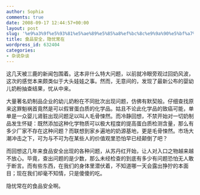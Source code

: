 ```yaml
---
author: Sophia
comments: true
date: 2008-09-17 12:44:57+00:00
layout: post
slug: '%e9%a3%9f%e5%93%81%e5%ae%89%e5%85%a8%ef%bc%8c%e9%9a%90%e5%bf%a7%e5%b8%b8%e5%9c%a8'
title: 食品安全，隐忧常在
wordpress_id: 632404
categories:
- 杂说杂谈
---
```


这几天被三鹿的新闻包围着。这本非什么特大问题，以前就冷眼旁观过回奶风波，这次的感觉本来颇类似于大头娃娃之事。然而，无意间的，发现了最新公布的婴幼儿奶粉抽查结果，忧从中来。

大量著名奶制品企业的幼儿奶粉在不同批次出现问题，仿佛有默契般。仔细查找原来这罪魁祸首竟然是可以假冒蛋白质的化学品。姑且不论此化学品的致癌可能，单单是一众婴儿肾脏出现问题足以叫人毛骨悚然。而冷静回想，不禁开始对一切奶制品发生怀疑：既然添加这种化学物质可以极大程度的提高蛋白质检测含量，那么有多少厂家不存在这种问题？而联想到家乡遍地的奶源基地，更是毛骨悚然。市场大潮冲击之下，可为与不可为在某些人的价值观里恐怕早已经颠倒了吧？

而回想这几年来食品安全出现的各种问题，从苏丹红开始，让人对入口之物越来越不放心。毕竟，查出问题的是少数，那么未经检查的到底有多少有问题恐怕无人敢于断言。而有些东西，在我们的身体里潜伏着，不知道哪一天会露出狰狞的本面目；现在我们却毫不知情，只是傻傻的吃。

隐忧常在的食品安全啊。 
